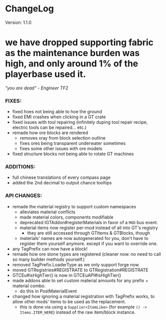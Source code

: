 # ChangeLog

Version: 1.1.0

# we have dropped supporting fabric as the maintenance burden was high, and only around 1% of the playerbase used it.
*"you are dead" - Engineer TF2*

### FIXES:
- fixed hoes not being able to hoe the ground
- fixed EMI crashes when clicking in a GT crate
- fixed issues with tool repairing (infinitely duping tool repair recipe, electric tools can be repaired... etc.)
- remade how ore blocks are rendered
  - removes xray from block selection outline
  - fixes ores being transparent underwater sometimes
  - fixes some other issues with ore models
- fixed structure blocks not being able to rotate GT machines

### ADDITIONS:
- full chinese translations of every compass page
- added the 2nd decimal to output chance tooltips

### API CHANGES:
- remade the material registry to support custom namespaces
  - alleviates material conflicts
  - made material colors, components modifiable
  - deprecated IGTAddon#registerMaterials in favor of a `MOD` bus event.
  - material items now register per-mod instead of all into GT's registry
    - they are still accessed through GTItems & GTBlocks, though
  - materials' names are now autogenerated for you, don't have to register them yourself anymore. except if you want to override one.
- any TagPrefix can now have a block!
- remade how ore stone types are registered (cleaner now. no need to call so many builder methods yourself.)
- removed TagPrefix.LoaderType as we only support forge now.
- moved GTRegistries#REGISTRATE to GTRegistration#REGISTRATE
- GTCEu#isHighTier() is now in GTCEuAPI#isHighTier()
- made addons able to set custom material amounts for any prefix + material combo.
  - do this in PostMaterialEvent
- changed how ignoring a material registration with TagPrefix works, to allow other mods' items to be used as the replacement.
  - this is done via using a `Supplier<ItemLike>` (for example `() -> Items.ITEM_HERE`) instead of the raw item/block instance.

